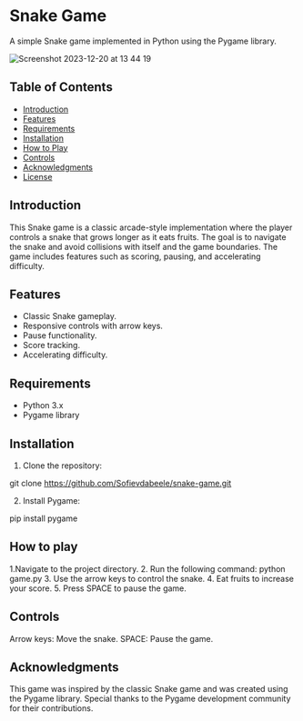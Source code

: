 # Snake Game

A simple Snake game implemented in Python using the Pygame library.

![Screenshot 2023-12-20 at 13 44 19](https://github.com/Sofievdabeele/snake/assets/120273548/087d5c29-97c1-47b9-8665-b1bd62d816bf)

## Table of Contents

- [Introduction](#introduction)
- [Features](#features)
- [Requirements](#requirements)
- [Installation](#installation)
- [How to Play](#how-to-play)
- [Controls](#controls)
- [Acknowledgments](#acknowledgments)
- [License](#license)

## Introduction

This Snake game is a classic arcade-style implementation where the player controls a snake that grows longer as it eats fruits. The goal is to navigate the snake and avoid collisions with itself and the game boundaries. The game includes features such as scoring, pausing, and accelerating difficulty.

## Features

- Classic Snake gameplay.
- Responsive controls with arrow keys.
- Pause functionality.
- Score tracking.
- Accelerating difficulty.

## Requirements

- Python 3.x
- Pygame library

## Installation

1. Clone the repository:

  git clone https://github.com/Sofievdabeele/snake-game.git
  
2. Install Pygame:

  pip install pygame

## How to play

1.Navigate to the project directory.
2. Run the following command:
  python game.py
3. Use the arrow keys to control the snake.
4. Eat fruits to increase your score.
5. Press SPACE to pause the game.

## Controls

Arrow keys: Move the snake.
SPACE: Pause the game.

## Acknowledgments

This game was inspired by the classic Snake game and was created using the Pygame library. Special thanks to the Pygame development community for their contributions.

